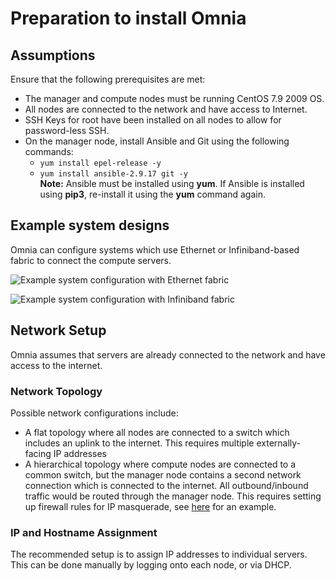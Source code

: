 # Preparation to install Omnia

## Assumptions
Ensure that the following prerequisites are met:
* The manager and compute nodes must be running CentOS 7.9 2009 OS.
* All nodes are connected to the network and have access to Internet.
* SSH Keys for root have been installed on all nodes to allow for password-less SSH.
* On the manager node, install Ansible and Git using the following commands:
	* `yum install epel-release -y`
	* `yum install ansible-2.9.17 git -y`  
__Note:__ Ansible must be installed using __yum__. If Ansible is installed using __pip3__, re-install it using the __yum__ command again.


## Example system designs
Omnia can configure systems which use Ethernet or Infiniband-based fabric to connect the compute servers.

![Example system configuration with Ethernet fabric](images/example-system-ethernet.png)

![Example system configuration with Infiniband fabric](images/example-system-infiniband.png)

## Network Setup
Omnia assumes that servers are already connected to the network and have access to the internet.
### Network Topology
Possible network configurations include:
* A flat topology where all nodes are connected to a switch which includes an uplink to the internet. This requires multiple externally-facing IP addresses
* A hierarchical topology where compute nodes are connected to a common switch, but the manager node contains a second network connection which is connected to the internet. All outbound/inbound traffic would be routed through the manager node. This requires setting up firewall rules for IP masquerade, see [here](https://www.server-world.info/en/note?os=CentOS_7&p=firewalld&f=2) for an example.
### IP and Hostname Assignment
The recommended setup is to assign IP addresses to individual servers. This can be done manually by logging onto each node, or via DHCP.
